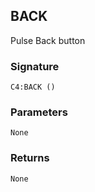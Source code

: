 ## BACK

Pulse Back button


### Signature

`C4:BACK ()`


### Parameters

`None`


### Returns

`None`